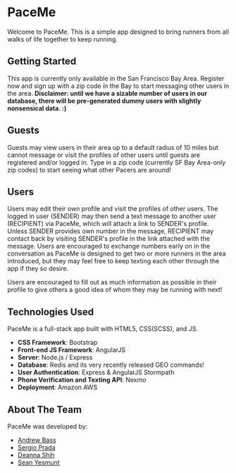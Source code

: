 # PaceMe

Welcome to PaceMe. This is a simple app designed to bring runners from all walks of life together to keep running.

## Getting Started

This app is currently only available in the San Francisco Bay Area. Register now and sign up with a zip code in the Bay to start messaging other users in the area. **Disclaimer: until we have a sizable number of users in our database, there will be pre-generated dummy users with slightly nonsensical data. :)**


## Guests

Guests may view users in their area up to a default radius of 10 miles but cannot message or visit the profiles of other users until
guests are registered and/or logged in. Type in a zip code (currently SF Bay Area-only zip codes) to start seeing what other Pacers are around!

## Users

Users may edit their own profile and visit the profiles of other users. The logged in user (SENDER) may then send a text message to another user (RECIPIENT)
via PaceMe, which will attach a link to SENDER's profile. Unless SENDER provides own number in the message, RECIPIENT may contact back by visiting
SENDER's profile in the link attached with the message. Users are encouraged to exchange numbers early on in the conversation as PaceMe is designed to get two
or more runners in the area introduced, but they may feel free to keep texting each other through the app if they so desire.

Users are encouraged to fill out as much information as possible in their profile to give others a good idea of whom they may be running with next!

## Technologies Used

PaceMe is a full-stack app built with HTML5, CSS(SCSS), and JS.

* **CSS Framework**: Bootstrap
* **Front-end JS Framework**: AngularJS
* **Server**: Node.js / Express
* **Database**: Redis and its very recently released GEO commands!
* **User Authentication**: Express & AngularJS Stormpath
* **Phone Verification and Texting API**: Nexmo
* **Deployment**: Amazon AWS

## About The Team
PaceMe was developed by:
* [Andrew Bass](http://andrewcbass.com)
* [Sergio Prada](http://sergioprada.com)
* [Deanna Shih](http://deannashih.com)
* [Sean Yesmunt](http://seanyesmunt.com)
